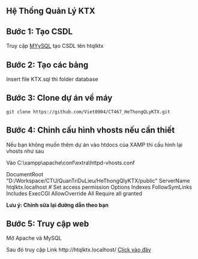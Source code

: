 ## Hệ Thống Quản Lý KTX

## Bước 1: Tạo CSDL
Truy cập <a href="http://localhost/phpmyadmin/">MYySQL</a> tạo CSDL tên htqlktx

## Bước 2: Tạo các bảng
<p>Insert file KTX.sql thì folder database</p>

## Bước 3: Clone dự án về máy
`git clone https://github.com/Viet0904/CT467_HeThongQLyKTX.git`

## Bước 4: Chỉnh cấu hình vhosts nếu cần thiết
<p>Nếu bạn không muốn thêm dự án vào htdocs của XAMP thì cấu hình lại vhosts như sau</p>
<p>Vào C:\xampp\apache\conf\extra\httpd-vhosts.conf</p>
<p>
  <VirtualHost *:80>
    DocumentRoot "D:/Workspace/CTU/QuanTriDuLieu/HeThongQlyKTX/public"
    ServerName htqlktx.localhost
    # Set access permission
    <Directory "D:/Workspace/CTU/QuanTriDuLieu/HeThongQlyKTX">
        Options Indexes FollowSymLinks Includes ExecCGI
        AllowOverride All
        Require all granted
    </Directory>
</VirtualHost>
</p>
<p><b>Lưu ý: Chỉnh sửa lại đường dẫn theo bạn</b></p>

## Bước 5: Truy cập web
<p> Mở Apache và MySQL</p>
<p> Sau đó truy cập Link http://htqlktx.localhost/ <a href="http://htqlktx.localhost/">Click vào đây</a> </p>
